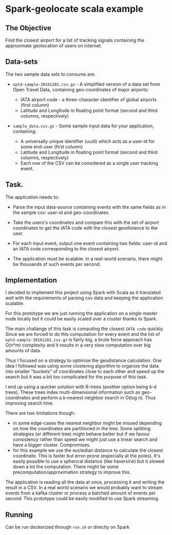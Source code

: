 # Spark-geolocate scala example

## The Objective

Find the closest airport for a list of tracking signals containing the approximate geolocation of users on internet. 

## Data-sets

The two sample data sets to consume are:

* `optd-sample-20161201.csv.gz` - A simplified version of a data set from Open Travel Data, containing geo-coordinates of major airports:
    * IATA airport code - a three-character identifier of global airports (first column)
    * Latitude and Longitude in floating point format (second and third columns, respectively)

* `sample_data.csv.gz` - Some sample input data for your application, containing:
    * A universally unique identifier (uuid) which acts as a user-id for some end-user (first column)
    * Latitude and Longitude in floating point format (second and third columns, respectively)
    * Each row of the CSV can be considered as a single user tracking event.

## Task.

The application needs to:
  
* Parse the input data-source containing events with the same fields as in the sample csv: user-id and geo-coordinates.

* Take the users's coordinates and compare this with the set of airport coordinates to get the IATA code with the closest geodistance to the user.

* For each input event, output one event containing two fields: user-id and an IATA code corresponding to the closest airport.

* The application must be scalable. In a real-world scenario, there might be thousands of such events per second.

## Implementation

I decided to implement this project using Spark with Scala as it translated well with the requirements of parsing csv data
and keeping the application scalable.

For this prototype we are just running the application on a single master node locally but it could be easily scaled over a cluster thanks to Spark.

The main challange of this task is computing the closest `IATA code` quickly. Since we are forced to do this computation 
for every event and the list of `optd-sample-20161201.csv.gz` is fairly big, a brute force approach
has O(n*m) complexity and it results in a very slow computation over big amounts of data.

Thus I focused on a strategy to optimise the geodistance calculation. One idea I followed was using some clustering algorithm
to organize the data into smaller "buckets" of coordinates close to each other and speed up the search but it was a bit too complicated for the purpose of this task.    

I end up using a quicker solution with R-trees (another option being k-d trees). These trees index multi-dimensional information 
such as geo-coordinates and perform a k-nearest neighbor search in O(log n). Thus improving search time. 

There are two limitations though: 
- in some edge-cases the nearest neighbor might be missed depending on how the coordinates are partitioned in the tree. 
Some splitting strategies (or different tree) might behave better but if we favour consistency rather than speed we might just use a linear search and have a bigger cluster. Compromises.
- for this example we use the eucledian distance to calculate the closest coordinate. This is faster but error-prone (especially at the poles). 
It's easily possible to use a spherical distance (like haversine) but it slowed down a lot the computation. There might be some precomputation/approximation strategy to improve this.  
 
 
The application is reading all the data at once, processing it and writing the result in a CSV. 
In a real world scenario we would probably want to stream events from a kafka cluster or process a batched amount of events per second.
This prototype could be easily modified to use Spark streaming.

## Running

Can be run dockerized through `run.sh` or directly on Spark
